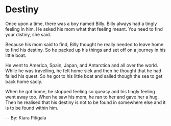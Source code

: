 # Destiny

Once upon a time, there was a boy named Billy. Billy always had a tingly feeling in him. He asked his mom what that feeling meant. You need to find your distiny, she said.

Because his mom said to find, Billy thought he really needed to leave home to find his destiny. So he packed up his things and set off on a journey in his little boat.

He went to America, Spain, Japan, and Antarctica and all over the world. While he was travelling, he felt home sick and then he thought that he had failed his quest. So he got to his little boat and sailed though the sea to get back home sadly.

When he got home, he stopped feeling so queasy and his tingly feeling went away too. When he saw his mom, he ran to her and gave her a hug. Then he realised that his destiny is not to be found in somewhere else and it is to be found within him.

-- By: Kiara Pitigala
